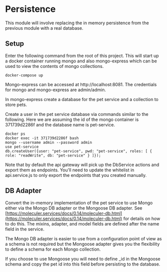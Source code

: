 # Persistence
This module will involve replacing the in memory persistence from the previous module with a real database.

## Setup
Enter the following command from the root of this project. This will start up a docker container running mongo and
also mongo-express which can be used to view the contents of mongo collections.

```
docker-compose up
```

Mongo-express can be accessed at http://localhost:8081. The credentials for mongo and mongo-express are admin/admin.

In mongo-express create a database for the pet service and a collection to store pets.

Create a user in the pet service database via commands similar to the following. Here we are assuming the id of the mongo container
is 371739d2286f and the database name is pet-service.
```
docker ps
docker exec -it 371739d2286f bash
mongo --username admin --password admin
use pet-service
db.createUser({user: "pet-service", pwd: "pet-service", roles: [ { role: "readWrite", db: "pet-service" } ]});
```

Note that by default the api gateway will pick up the DbService actions and export them as endpoints. You'll need to update the whitelist in
api.service.js to only export the endpoints that you created manually.

## DB Adapter
Convert the in-memory implementation of the pet service to use Mongo either via the Mongo DB adapter or
the Mongoose DB adapter. See [https://moleculer.services/docs/0.14/moleculer-db.html](https://moleculer.services/docs/0.14/moleculer-db.html)
for details on how to do this. The mixins, adapter, and model fields are defined after the name field in the service.

The Mongo DB adapter is easier to use from a configuration point of view as a schema is not required but the Mongoose adapter gives you
the flexibility to define a schema for each Mongo collection.

If you choose to use Mongoose you will need to define _id in the Mongoose schema and copy the pet id into this field before persisting to
the database.
